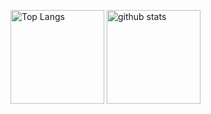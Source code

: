<p align="left"> 
  <img alt="Top Langs" height="150px" src="https://github-readme-stats.vercel.app/api/top-langs/?username=ut-64bit&layout=compact&show_icons=true" />
  <img alt="github stats" height="150px" src="https://github-readme-stats.vercel.app/api?username=ut-64bit&show_icons=ture" />
</p>

